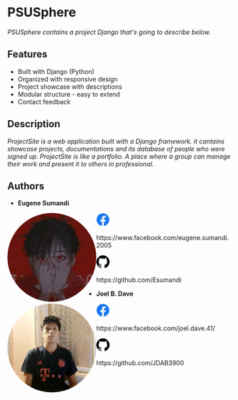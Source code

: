 # PSUSphere

_PSUSphere contains a project Django that's going to describe below._

## Features
- Built with Django (Python)
- Organized with responsive design
- Project showcase with descriptions
- Modular structure - easy to extend
- Contact feedback

## Description

_ProjectSite is a web application built with a Django framework. it cantains showcase projects, documentations and its database of people who were signed up. ProjectSite is like a portfolio. A place where a group can manage their work and present it to others in professional._

## Authors
- **Eugene Sumandi**
<img src="img\\ES.jpg" alt="photo1" width="200" style="border-radius: 50%; float: left;">
<img src="img\\Fb.png" alt="logo2" width="30" style="border-radius: 50%;">
<p>https://www.facebook.com/eugene.sumandi.2005</p>
<img src="img\\GH.png" alt="logo3" width="30" style="border-radius: 50%;">
<p>https://github.com/Esumandi</p>

- **Joel B. Dave**
<img src="img\\JBD.jpg" alt="photo4" width="200" style="border-radius: 50%; float: left;">
<img src="img\\Fb.png" alt="logo5" width="30" style="border-radius: 50%;">
<p>https://www.facebook.com/joel.dave.41/</p>
<img src="img\\GH.png" alt="logo6" width="30" style="border-radius: 50%;">
<p>https://github.com/JDAB3900</p>